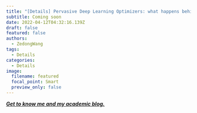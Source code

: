 ```yaml
---
title: "[Details] Pervasive Deep Learning Optimizers: what happens behind them"
subtitle: Coming soon
date: 2022-04-12T04:32:16.139Z
draft: false
featured: false
authors:
  - ZedongWang
tags:
  - Details
categories:
  - Details
image:
  filename: featured
  focal_point: Smart
  preview_only: false
---
```

***[Get to know me and my academic blog.](https://zedongwang.netlify.app/post/getting-started/)***